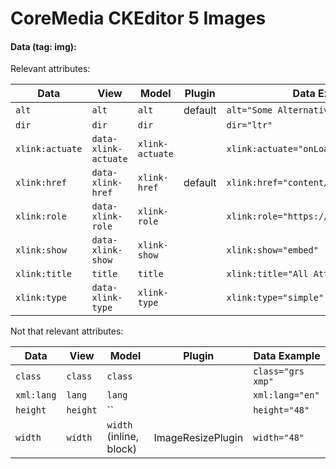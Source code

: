 CoreMedia CKEditor 5 Images
================================================================================

#### Data (tag: img):

Relevant attributes:

| Data            | View                 | Model           | Plugin  | Data Example                              |
|-----------------|----------------------|-----------------|---------|-------------------------------------------|
| `alt`           | `alt`                | `alt`           | default | `alt="Some Alternative"`                  |
| `dir`           | `dir`                | `dir`           |         | `dir="ltr"`                               |
| `xlink:actuate` | `data-xlink-actuate` | `xlink-actuate` |         | `xlink:actuate="onLoad"`                  |
| `xlink:href `   | `data-xlink-href`    | `xlink-href`    | default | `xlink:href="content/42#properties.data"` | 
| `xlink:role`    | `data-xlink-role`    | `xlink-role`    |         | `xlink:role="https://example.org/"`       | 
| `xlink:show`    | `data-xlink-show`    | `xlink-show`    |         | `xlink:show="embed"`                      |
| `xlink:title`   | `title`              | `title`         |         | `xlink:title="All Attributes"`            | 
| `xlink:type`    | `data-xlink-type`    | `xlink-type`    |         | `xlink:type="simple"`                     |

Not that relevant attributes:

| Data       | View     | Model                   | Plugin            | Data Example        |
|------------|----------|-------------------------|-------------------|---------------------|
| `class`    | `class`  | `class`                 |                   | `class="grs xmp"`   | 
| `xml:lang` | `lang`   | `lang`                  |                   | `xml:lang="en"`     |
| `height`   | `height` | ``                      |                   | `height="48"`       |
| `width`    | `width`  | `width` (inline, block) | ImageResizePlugin | `width="48"`        |
